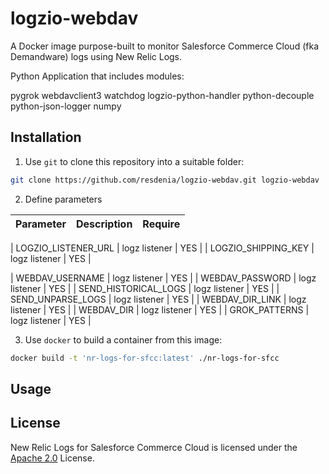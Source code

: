 # logzio-webdav

A Docker image purpose-built to monitor Salesforce Commerce Cloud (fka Demandware) logs using New Relic Logs.

Python Application that includes modules:

pygrok
webdavclient3
watchdog
logzio-python-handler
python-decouple
python-json-logger
numpy

## Installation

1. Use `git` to clone this repository into a suitable folder:

```sh
git clone https://github.com/resdenia/logzio-webdav.git logzio-webdav
```

2. Define parameters

| Parameter | Description | Require |
| --------- | :---------: | ------: |

| LOGZIO_LISTENER_URL | logz listener | YES |
| LOGZIO_SHIPPING_KEY | logz listener | YES |

| WEBDAV_USERNAME | logz listener | YES |
| WEBDAV_PASSWORD | logz listener | YES |
| SEND_HISTORICAL_LOGS | logz listener | YES |
| SEND_UNPARSE_LOGS | logz listener | YES |
| WEBDAV_DIR_LINK | logz listener | YES |
| WEBDAV_DIR | logz listener | YES |
| GROK_PATTERNS | logz listener | YES |

3. Use `docker` to build a container from this image:

```sh
docker build -t 'nr-logs-for-sfcc:latest' ./nr-logs-for-sfcc
```

## Usage

## License

New Relic Logs for Salesforce Commerce Cloud is licensed under the [Apache 2.0](http://apache.org/licenses/LICENSE-2.0.txt) License.
